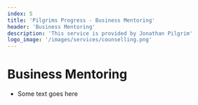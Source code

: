 ```yaml
---
index: 5
title: 'Pilgrims Progress - Business Mentoring'
header: 'Business Mentoring'
description: 'This service is provided by Jonathan Pilgrim'
logo_image: '/images/services/counselling.png'
---
```


# Business Mentoring 
- Some text goes here
